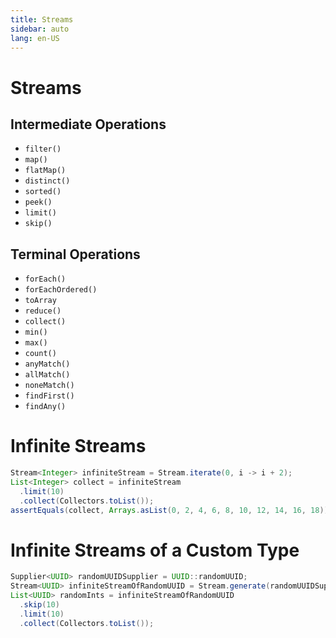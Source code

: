 ```yaml
---
title: Streams
sidebar: auto
lang: en-US
---
```


# Streams

## Intermediate Operations

* `filter()`
* `map()`
* `flatMap()`
* `distinct()`
* `sorted()`
* `peek()`
* `limit()`
* `skip()`

## Terminal Operations

* `forEach()`
* `forEachOrdered()`
* `toArray`
* `reduce()`
* `collect()`
* `min()`
* `max()`
* `count()`
* `anyMatch()`
* `allMatch()`
* `noneMatch()`
* `findFirst()`
* `findAny()`

# Infinite Streams

```java
Stream<Integer> infiniteStream = Stream.iterate(0, i -> i + 2);
List<Integer> collect = infiniteStream
  .limit(10)
  .collect(Collectors.toList());
assertEquals(collect, Arrays.asList(0, 2, 4, 6, 8, 10, 12, 14, 16, 18));
```

# Infinite Streams of a Custom Type

```java
Supplier<UUID> randomUUIDSupplier = UUID::randomUUID;
Stream<UUID> infiniteStreamOfRandomUUID = Stream.generate(randomUUIDSupplier);
List<UUID> randomInts = infiniteStreamOfRandomUUID
  .skip(10)
  .limit(10)
  .collect(Collectors.toList());
```
